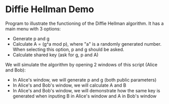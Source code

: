 # Diffie Hellman Demo
Program to illustrate the functioning of the Diffie Hellman algorithm. It has a main menu with 3 options:
- Generate p and g
- Calculate A = (g^a mod p), where "a" is a randomly generated number. When selecting this option, p and g should be asked.
- Calculate shared key (ask for g, p and A)

We will simulate the algorithm by opening 2 windows of this script (Alice and Bob):
- In Alice's window, we will generate p and g (both public parameters)
- In Alice's and Bob's window, we will calculate A and B 
- In Alice's and Bob's window, we will demonstrate how the same key is generated when inputing B in Alice's window and A in Bob's window
